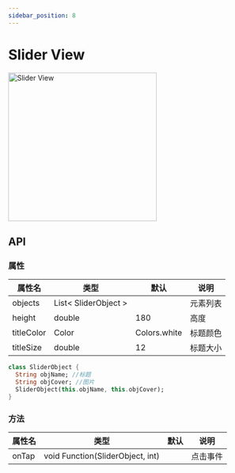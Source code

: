 ```yaml
---
sidebar_position: 8
---
```


# Slider View

<img src="/slider.jpg" width="300" alt="Slider View" />

## API

### 属性

| 属性名 | 类型| 默认 | 说明|
| ------  | ---- | --- | --- |
| objects | List< SliderObject > | | 元素列表 |
| height | double | 180 | 高度 |
| titleColor | Color | Colors.white | 标题颜色 |
| titleSize | double | 12 | 标题大小 |

```Dart
class SliderObject {
  String objName; //标题
  String objCover; //图片
  SliderObject(this.objName, this.objCover);
}
```

### 方法

| 属性名 | 类型| 默认 | 说明|
| ------  | ---- | --- | --- |
| onTap | void Function(SliderObject, int) | | 点击事件 |
